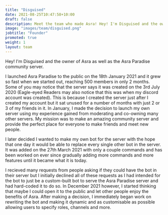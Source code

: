 ```yaml
---
title: "Disguised"
date: 2021-08-25T10:47:58+10:00
draft: false
description: Meet the team who made Asra! Hey! I'm Disguised and the owner of Asra as well as the Asra Paradise community server.
image: "images/team/disguised.png"
jobtitle: "Founder"
promoted: true
weight: 1
layout: team
---
```


Hey! I'm Disguised and the owner of Asra as well as the Asra Paradise community server.

I launched Asra Paradise to the public on the 18th January 2021 and it grew so fast when we started out, reaching 500 members in only 2 months.
Some of you may notice that the server says it was created on the 3rd July 2020 (Eagle-eyed Readers may also notice that this was when my discord account was created).
This is because I created the server just after I created my account but it sat unused for a number of months with just 2 or 3 of my friends in it.
In January, I made the decision to launch my own server using my experience gained from moderating and co-owning many other servers.
My mission was to make an amazing community server and provide the perfect place for everyone to make friends and meet new people.

I later decided I wanted to make my own bot for the server with the hope that one day it would be able to replace every single other bot in the server. It was added on the 27th March 2021 with only a couple commands and has been worked on ever since gradually adding more commands and more features until it became what it is today.

I recieved many requests from people asking if they could have the bot in their server but I initially declined all of these requests as I had intended for the bot to just be a custom-built bot to serve the Asra Paradise server and had hard-coded it to do so. In December 2021 however, I started thinking that maybe I could open it to the public and let other people enjoy the benefits of Asra. After making a decision, I immediately began work on rewriting the bot and making it dynamic and as customisable as possible allowing users to specify roles, channels and more. 